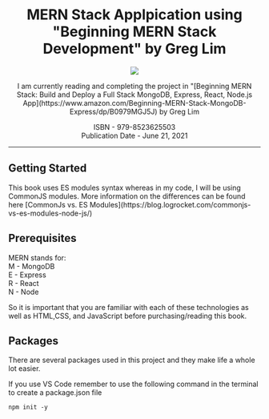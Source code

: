 <h1 align="center"> MERN Stack Applpication using "Beginning MERN Stack Development" by Greg Lim</h1>
<p align="center">
  <img src="https://m.media-amazon.com/images/P/B0979MGJ5J.01._SCLZZZZZZZ_SX500_.jpg">
</p>

<p align="center">
I am currently reading and completing the project in "[Beginning MERN Stack: Build and Deploy a Full Stack MongoDB, Express, React, Node.js App](https://www.amazon.com/Beginning-MERN-Stack-MongoDB-Express/dp/B0979MGJ5J) 
by Greg Lim
</p>
<p align="center">
ISBN - 979-8523625503<br />
Publication Date - June 21, 2021
</p>
<hr>
<h2>Getting Started</h2>
This book uses ES modules syntax whereas in my code, I will be using CommonJS modules. More information on the differences can be found here [CommonJs vs. ES Modules](https://blog.logrocket.com/commonjs-vs-es-modules-node-js/)

<h2>Prerequisites</h2>
MERN stands for:<br />
M - MongoDB<br />
E - Express<br />
R - React<br />
N - Node<br />

So it is important that you are familiar with each of these technologies as well as HTML,CSS, and JavaScript before purchasing/reading this book.
 
<h2>Packages</h2>
There are several packages used in this project and they make life a whole lot easier. 

If you use VS Code remember to use the following command in the terminal to create a package.json file

    npm init -y




